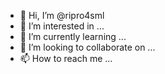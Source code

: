 - 👋 Hi, I’m @ripro4sml
- 👀 I’m interested in ...
- 🌱 I’m currently learning ...
- 💞️ I’m looking to collaborate on ...
- 📫 How to reach me ...

<!---
ripro4sml/ripro4sml is a ✨ special ✨ repository because its `README.md` (this file) appears on your GitHub profile.
You can click the Preview link to take a look at your changes.
--->
